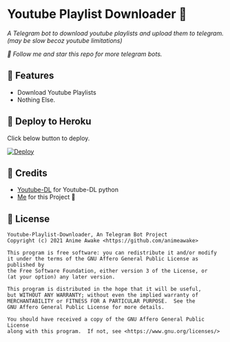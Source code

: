 # Youtube Playlist Downloader 📛
_A Telegram bot to download youtube playlists and upload them to telegram. (may be slow becoz youtube limitations)_

_🎯 Follow me and star this repo for more telegram bots._

## 📌 Features
- Download Youtube Playlists
- Nothing Else.

## 📌 Deploy to Heroku
Click below button to deploy.

[![Deploy](https://www.herokucdn.com/deploy/button.svg)](https://heroku.com/deploy?template=https://github.com/animeawake/Youtube-Playlist-Downloader)

## 📌 Credits
- [Youtube-DL](https://youtube-dl.org) for Youtube-DL python
- [Me](https://github.com/animeawake) for this Project 🤪

## 📌 License
```
Youtube-Playlist-Downloader, An Telegram Bot Project
Copyright (c) 2021 Anime Awake <https://github.com/animeawake>

This program is free software: you can redistribute it and/or modify
it under the terms of the GNU Affero General Public License as published by
the Free Software Foundation, either version 3 of the License, or
(at your option) any later version.

This program is distributed in the hope that it will be useful,
but WITHOUT ANY WARRANTY; without even the implied warranty of
MERCHANTABILITY or FITNESS FOR A PARTICULAR PURPOSE.  See the
GNU Affero General Public License for more details.

You should have received a copy of the GNU Affero General Public License
along with this program.  If not, see <https://www.gnu.org/licenses/>
```
